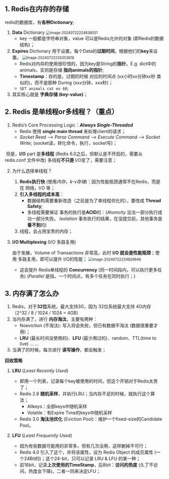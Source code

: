 ## 1. Redis在内存的存储

redis的数据库，有**各种Dictionary**;

1. **Data** Dictionary
   <img src="/Users/aaron/Desktop/SDE/训练营/Redis/assets/image-20240722224838551.png" alt="image-20240722224838551" style="zoom:80%;" />
   - key 一般都是字符串对象，value 可以是Redis允许的对象 (即Redis的数据结构)；
2. **Expires** Dictionary
   用于设置，每个Data的**过期时间**，根据他们的**key**来设置。
   <img src="/Users/aaron/Desktop/SDE/训练营/Redis/assets/image-20240722230353618.png" alt="image-20240722230353618" style="zoom:80%;" />
   - Redis对内存的使用很珍惜的，因为key是String的**指针**。E.g. dict中的animals，实则是存储 **指向animals的指针**;
   - **Timestamp**：存的是，过期的时候 对应的时间点  (xx小时xx分钟xx秒 类似的)，而不是那种 During (xxx分钟，xxx秒)；
   - `SET animals cat ex 60`;
3. 其实核心就是 **字典存储 (key-value)**；



## 2. Redis 是单线程or多线程？（重点）

1. Redis‘s Core Processing Logic：***Always Single-Threaded***
   + Redis 使用 **single main thread** 来处理client的请求；
   + *Socket Read* --> *Parse Command* --> *Execute Command* --> *Socket Write*; (socket读，转化命令，执行，socket写)；

​	但是，**I/O** part 是**多线程** (Redis 6.0之后，但默认是不开启的，需要从 redis.conf 文件中改)
​	多线程**不只是** I/O变了，需要注意；

2. 为什么选择单线程？

   1. **Redis执行快** (使用*内存*，*k-v存储*)：因为性能瓶颈通常不在Redis，而是在 网络，I/O 等；
   2. **引入多线程的成本高**：
      - 数据结构需要重新改造（之前是为了单线程优化的），要改成 **Thread Safety**;
      - 多线程需要保证 事务的执行是**ACID**的：(*Atomcity* 没法一部分执行成功一部分失败。  *Isolation* 事务执行的结果，在没提交前，其他事务是**看不到**的)
   3. 线程，会占用宝贵的内存；

3. **I/O Multiplexing** (I/O 多路复用)

   由于发展，Volume of Transactions 非常高，此时 **I/O 就会是性能瓶颈**；使用 多路复用，即可以提升 I/O的性能；
   <img src="/Users/aaron/Desktop/SDE/训练营/Redis/assets/image-20240722234826946.png" alt="image-20240722234826946" style="zoom:80%;" />

   + 这会提升 Redis单线程的 **Concurrency** (同一时间段内，可以执行更多任务) (*Parallel* 是指，一个时间点，有多个任务在同时执行；)



## 3. 内存满了怎么办

1. Redis，对于**32位**系统，最大支持3G，因为 32位系统最大支持 4G内存（2^32 / 8 / 1024 / 1024 = 4GB）
2. 当内存满了，进行 **内存淘汰**，主要有两种：
   + Noeviction (不淘汰): 写入将会失败，但已有数据不淘汰 (数据很重要才用)；
   + **LRU** (最长时间没使用的)、**LFU** (最少用过的)、random、TTL(time to live) ... ...
3. 当满了的时候，每次进行 **读写操作**，都会触发；

**回收策略**

1. **LRU** (*Least Recently Used*)
   - 即用一个列表，记录每个key被使用的时间，但这个开销对于Redis太贵了；
   - Redis 2.8 **随机采样**，并执行LRU；当内存不足的时候，就执行这个算法；
     - Allkeys：全部keys中随机采样
     - Volatile：有Expire Time的keys中随机采样
   - Redis 3.0 **淘汰池优化** (Eviction Pool)：维护一个fixed-size的Candidate Pool。

2. **LFU** (*Least Frequently Used*)
   - 因为有些数据可能用的非常多，但有几次没用，这样删掉不可行；
   - Redis 4.0 引入了这个，并将该属性，设为 Redis Object 的成员属性 (一个24Bit的)；这个24-bit，只可以记录 LRU & LFU 的某一种；
   - 前16bit，记录**上次使用的TimeStamp**，后8bit：**访问的热度** (久了不访问，热度会下降)。二者一同来决定LFU；


